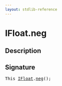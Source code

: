 ```yaml
---
layout: stdlib-reference
---
```


# IFloat\.neg

## Description





## Signature 

<pre>
This <a href="/stdlib-reference/interfaces/IFloat/index" class="code_type">IFloat</a>.<a href="/stdlib-reference/interfaces/IFloat/neg">neg</a>();

</pre>

